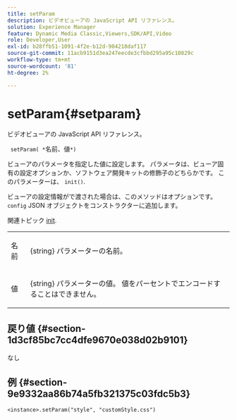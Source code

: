 ```yaml
---
title: setParam
description: ビデオビューアの JavaScript API リファレンス。
solution: Experience Manager
feature: Dynamic Media Classic,Viewers,SDK/API,Video
role: Developer,User
exl-id: b28ffb51-1091-4f2e-b12d-904218daf117
source-git-commit: 11acb9151d3ea247eecde3cfbbd295a95c10829c
workflow-type: tm+mt
source-wordcount: '81'
ht-degree: 2%

---
```


# setParam{#setparam}

ビデオビューアの JavaScript API リファレンス。

` setParam( *`名前、値`*)`

ビューアのパラメータを指定した値に設定します。 パラメータは、ビューア固有の設定オプションか、ソフトウェア開発キットの修飾子のどちらかです。 このパラメーターは、 `init()`.

ビューアの設定情報がで渡された場合は、このメソッドはオプションです。 `config` JSON オブジェクトをコンストラクターに追加します。

関連トピック [init](../../../c-html5-s7-aem-asset-viewers/c-html5-video-reference/c-html5-video-viewer-20-javascriptapiref/r-html5-video-viewer-20-javascriptapiref-init.md#reference-3b570ba8b35045d6b30fb178c21a66c6).

<table id="table_896DFF34A68A403DB93A6D597461A573"> 
 <tbody> 
  <tr> 
   <td colname="col1"> <p> <span class="codeph"> <span class="varname"> 名前 </span> </span> </p> </td> 
   <td colname="col2"> <p> <span class="codeph"> {string} </span> パラメーターの名前。 </p> </td> 
  </tr> 
  <tr> 
   <td colname="col1"> <p> <span class="codeph"> <span class="varname"> 値 </span> </span> </p> </td> 
   <td colname="col2"> <p> <span class="codeph"> {string} </span> パラメーターの値。 値をパーセントでエンコードすることはできません。 </p> </td> 
  </tr> 
 </tbody> 
</table>

## 戻り値 {#section-1d3cf85bc7cc4dfe9670e038d02b9101}

なし

## 例 {#section-9e9332aa86b74a5fb321375c03fdc5b3}

```
<instance>.setParam("style", "customStyle.css")
```
